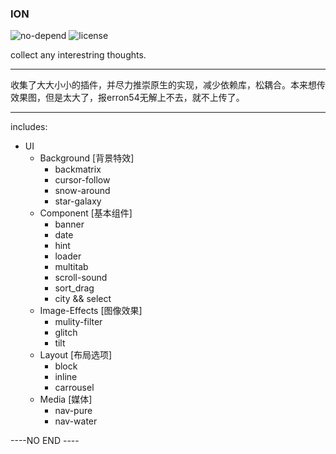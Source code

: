 ### ION

![no-depend](https://img.shields.io/gemnasium/mathiasbynens/he.svg)
![license](https://img.shields.io/github/license/mashape/apistatus.svg)

collect any interestring thoughts.

---

收集了大大小小的插件，并尽力推崇原生的实现，减少依赖库，松耦合。本来想传效果图，但是太大了，报erron54无解上不去，就不上传了。

---

includes:

- UI
  - Background [背景特效]
    - backmatrix
    - cursor-follow
    - snow-around
    - star-galaxy
  - Component [基本组件]
    - banner
    - date
    - hint
    - loader
    - multitab
    - scroll-sound
    - sort_drag
    - city && select
  - Image-Effects [图像效果]
    - mulity-filter
    - glitch
    - tilt
  - Layout [布局选项]
    - block
    - inline
    - carrousel
  - Media [媒体]
    - nav-pure
    - nav-water


----NO END ----
